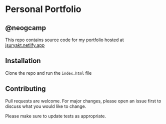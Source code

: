 # Personal Portfolio 

## @neogcamp
This repo contains source code for my portfolio hosted at [jsuryakt.netlify.app](https://jsuryakt.netlify.app)

## Installation

Clone the repo and run the ```index.html``` file



## Contributing
Pull requests are welcome. For major changes, please open an issue first to discuss what you would like to change.

Please make sure to update tests as appropriate.

